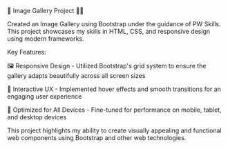 📸 Image Gallery Project 🎨✨

Created an Image Gallery using Bootstrap under the guidance of PW Skills. This project showcases my skills in HTML, CSS, and responsive design using modern frameworks.


Key Features:

🖼️ Responsive Design - Utilized Bootstrap's grid system to ensure the gallery adapts beautifully across all screen sizes

🎨 Interactive UX - Implemented hover effects and smooth transitions for an engaging user experience

📱 Optimized for All Devices - Fine-tuned for performance on mobile, tablet, and desktop devices


This project highlights my ability to create visually appealing and functional web components using Bootstrap and other web technologies.

